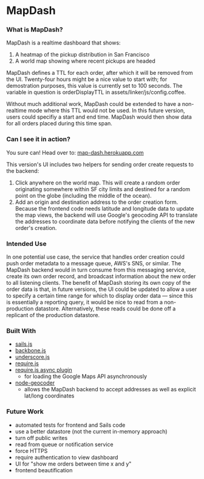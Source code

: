 # MapDash
### What is MapDash?

MapDash is a realtime dashboard that shows:

1. A heatmap of the pickup distribution in San Francisco
2. A world map showing where recent pickups are headed

MapDash defines a TTL for each order, after which it will be removed from the UI. Twenty-four hours might be a nice value to start with; for demostration purposes, this value is currently set to 100 seconds. The variable in question is orderDisplayTTL in assets/linker/js/config.coffee.

Without much additional work, MapDash could be extended to have a non-realtime mode where this TTL would not be used. In this future version, users could specifiy a start and end time. MapDash would then show data for all orders placed during this time span.

### Can I see it in action?

You sure can! Head over to: [map-dash.herokuapp.com](https://map-dash.herokuapp.com/)

This version's UI includes two helpers for sending order create requests to the backend: 

1. Click anywhere on the world map. This will create a random order originating somewhere within SF city limits and destined for a random point on the globe (including the middle of the ocean).
2. Add an origin and destination address to the order creation form. Because the frontend code needs latitude and longitude data to update the map views, the backend will use Google's geocoding API to translate the addresses to coordinate data before notifying the clients of the new order's creation.


### Intended Use

In one potential use case, the service that handles order creation could push order metadata to a message queue, AWS's SNS, or similar. The MapDash backend would in turn consume from this messaging service, create its own order record, and broadcast information about the new order to all listening clients. The benefit of MapDash storing its own copy of the order data is that, in future versions, the UI could be updated to allow a user to specify a certain time range for which to display order data — since this is essentially a reporting query, it would be nice to read from a non-production datastore. Alternatively, these reads could be done off a replicant of the production datastore. 

### Built With
-  [sails.js](http://sailsjs.org)
-  [backbone.js](backbonejs.org)
-  [underscore.js](underscorejs.org)
-  [require.js](http://requirejs.org/)
-  [require.js async plugin](https://github.com/millermedeiros/requirejs-plugins)
	- for loading the Google Maps API asynchronously
- [node-geocoder](https://www.npmjs.org/package/node-geocoder)
	- allows the MapDash backend to accept addresses as well as explicit lat/long coordinates

### Future Work

- automated tests for frontend and Sails code
- use a better datastore (not the current in-memory approach)
- turn off public writes
- read from queue or notification service
- force HTTPS
- require authentication to view dashboard
- UI for "show me orders between time x and y"
- frontend beautification

